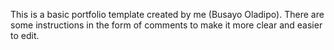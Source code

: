 This is a basic portfolio template created by me (Busayo Oladipo). There are some instructions in the form of comments to make it more clear and easier to edit.
